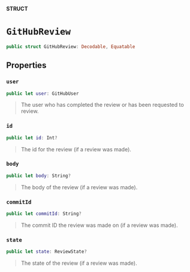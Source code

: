 **STRUCT**

# `GitHubReview`

```swift
public struct GitHubReview: Decodable, Equatable
```

## Properties
### `user`

```swift
public let user: GitHubUser
```

> The user who has completed the review or has been requested to review.

### `id`

```swift
public let id: Int?
```

> The id for the review (if a review was made).

### `body`

```swift
public let body: String?
```

> The body of the review (if a review was made).

### `commitId`

```swift
public let commitId: String?
```

> The commit ID the review was made on (if a review was made).

### `state`

```swift
public let state: ReviewState?
```

> The state of the review (if a review was made).

